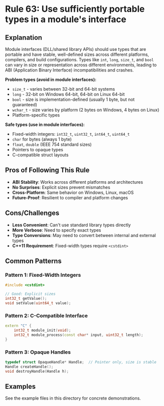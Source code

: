 # Rule 63: Use sufficiently portable types in a module's interface

## Explanation
Module interfaces (DLL/shared library APIs) should use types that are portable and have stable, well-defined sizes across different platforms, compilers, and build configurations. Types like `int`, `long`, `size_t`, and `bool` can vary in size or representation across different environments, leading to ABI (Application Binary Interface) incompatibilities and crashes.

**Problem types (avoid in module interfaces):**
- `size_t` - varies between 32-bit and 64-bit systems
- `long` - 32-bit on Windows 64-bit, 64-bit on Linux 64-bit
- `bool` - size is implementation-defined (usually 1 byte, but not guaranteed)
- `wchar_t` - size varies by platform (2 bytes on Windows, 4 bytes on Linux)
- Platform-specific types

**Safe types (use in module interfaces):**
- Fixed-width integers: `int32_t`, `uint32_t`, `int64_t`, `uint64_t`
- `char` for bytes (always 1 byte)
- `float`, `double` (IEEE 754 standard sizes)
- Pointers to opaque types
- C-compatible struct layouts

## Pros of Following This Rule
- **ABI Stability**: Works across different platforms and architectures
- **No Surprises**: Explicit sizes prevent mismatches
- **Cross-Platform**: Same behavior on Windows, Linux, macOS
- **Future-Proof**: Resilient to compiler and platform changes

## Cons/Challenges
- **Less Convenient**: Can't use standard library types directly
- **More Verbose**: Need to specify exact types
- **Type Conversions**: May need to convert between internal and external types
- **C++11 Requirement**: Fixed-width types require `<cstdint>`

## Common Patterns

### Pattern 1: Fixed-Width Integers
```cpp
#include <cstdint>

// Good: Explicit sizes
int32_t getValue();
void setValue(uint64_t value);
```

### Pattern 2: C-Compatible Interface
```cpp
extern "C" {
    int32_t module_init(void);
    int32_t module_process(const char* input, uint32_t length);
}
```

### Pattern 3: Opaque Handles
```cpp
typedef struct OpaqueHandle* Handle;  // Pointer only, size is stable
Handle createHandle();
void destroyHandle(Handle h);
```

## Examples
See the example files in this directory for concrete demonstrations.
